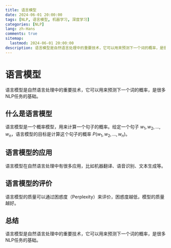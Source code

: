 ```yaml
---
title: 语言模型
date: 2024-06-01 20:00:00
tags: [NLP, 语言模型, 机器学习, 深度学习]
categories: [NLP]
lang: zh-Hans
comments: true
sitemap:
  lastmod: 2024-06-01 20:00:00
description: 语言模型是自然语言处理中的重要技术，它可以用来预测下一个词的概率，是很多NLP任务的基础。
---
```


# 语言模型

语言模型是自然语言处理中的重要技术，它可以用来预测下一个词的概率，是很多NLP任务的基础。

## 什么是语言模型

语言模型是一个概率模型，用来计算一个句子的概率。给定一个句子 $w_1, w_2, \ldots, w_n$，语言模型的目标是计算这个句子的概率 $P(w_1, w_2, \ldots, w_n)$。

## 语言模型的应用

语言模型在自然语言处理中有很多应用，比如机器翻译、语音识别、文本生成等。

## 语言模型的评价

语言模型的质量可以通过困惑度（Perplexity）来评价，困惑度越低，模型的质量越好。

## 总结

语言模型是自然语言处理中的重要技术，它可以用来预测下一个词的概率，是很多NLP任务的基础。
```